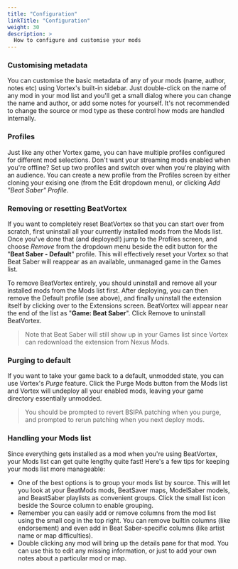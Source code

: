 ```yaml
---
title: "Configuration"
linkTitle: "Configuration"
weight: 30
description: >
  How to configure and customise your mods
---
```


### Customising metadata

You can customise the basic metadata of any of your mods (name, author, notes etc) using Vortex's built-in sidebar. Just double-click on the name of any mod in your mod list and you'll get a small dialog where you can change the name and author, or add some notes for yourself. It's not recommended to change the source or mod type as these control how mods are handled internally.

### Profiles

Just like any other Vortex game, you can have multiple profiles configured for different mod selections. Don't want your streaming mods enabled when you're offline? Set up two profiles and switch over when you're playing with an audience. You can create a new profile from the Profiles screen by either cloning your exising one (from the Edit dropdown menu), or clicking *Add "Beat Saber" Profile*.

### Removing or resetting BeatVortex

If you want to completely reset BeatVortex so that you can start over from scratch, first uninstall all your currently installed mods from the Mods list. Once you've done that (and deployed!) jump to the Profiles screen, and choose *Remove* from the dropdown menu beside the edit button for the "**Beat Saber - Default**" profile. This will effectively reset your Vortex so that Beat Saber will reappear as an available, unmanaged game in the Games list.

To remove BeatVortex entirely, you should uninstall and remove all your installed mods from the Mods list first. After deploying, you can then remove the Default profile (see above), and finally uninstall the extension itself by clicking over to the Extensions screen. BeatVortex will appear near the end of the list as "**Game: Beat Saber**". Click Remove to uninstall BeatVortex.

> Note that Beat Saber will still show up in your Games list since Vortex can redownload the extension from Nexus Mods.

### Purging to default

If you want to take your game back to a default, unmodded state, you can use Vortex's *Purge* feature. Click the Purge Mods button from the Mods list and Vortex will undeploy all your enabled mods, leaving your game directory essentially unmodded. 

> You should be prompted to revert BSIPA patching when you purge, and prompted to rerun patching when you next deploy mods.

### Handling your Mods list

Since everything gets installed as a mod when you're using BeatVortex, your Mods list can get quite lengthy quite fast! Here's a few tips for keeping your mods list more manageable:

- One of the best options is to group your mods list by source. This will let you look at your BeatMods mods, BeatSaver maps, ModelSaber models, and BeastSaber playlists as convenient groups. Click the small list icon beside the Source column to enable grouping.
- Remember you can easily add or remove columns from the mod list using the small cog in the top right. You can remove builtin columns (like endorsement) and even add in Beat Saber-specific columns (like artist name or map difficulties).
- Double clicking any mod will bring up the details pane for that mod. You can use this to edit any missing information, or just to add your own notes about a particular mod or map.